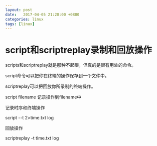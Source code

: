 ```yaml
---
layout: post
date:   2017-04-05 21:28:00 +0800
categories: linux
tags: [linux]
---
```

# script和scriptreplay录制和回放操作
scripts和scriptreplay就是那种不起眼，但真的是很有用处的命令。

script命令可以把你在终端的操作保存到一个文件中。

scriptreplay可以把回放你所录制的终端操作。

script  filename 记录操作到filename中

记录时序和终端操作

script --t 2>time.txt  log

回放操作

scriptreplay -t time.txt log
